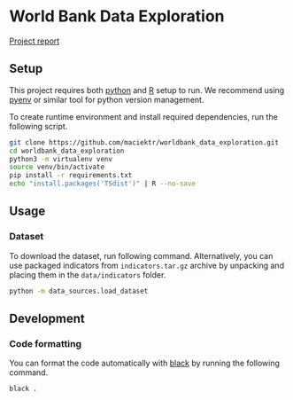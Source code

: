 # World Bank Data Exploration
[Project report](https://github.com/maciektr/worldbank_data_exploration/blob/main/report.pdf)

## Setup
This project requires both [python] and [R] setup to run.
We recommend using [pyenv](https://github.com/pyenv/pyenv) or similar tool for python version management.

To create runtime environment and install required dependencies, run the following script.
```bash
git clone https://github.com/maciektr/worldbank_data_exploration.git
cd worldbank_data_exploration
python3 -m virtualenv venv
source venv/bin/activate
pip install -r requirements.txt
echo "install.packages('TSdist')" | R --no-save
```

## Usage
### Dataset
To download the dataset, run following command. Alternatively, you can use packaged indicators from `indicators.tar.gz`
archive by unpacking and placing them in the `data/indicators` folder.
```bash
python -m data_sources.load_dataset
```

## Development
### Code formatting
You can format the code automatically with [black](https://github.com/psf/black) by running the following command.
```bash
black .
```

[python]: https://www.python.org/
[R]: https://www.r-project.org/
[TSdist]: https://cran.r-project.org/web/packages/TSdist/index.html
